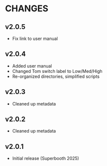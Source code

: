# CHANGES

## v2.0.5
- Fix link to user manual

## v2.0.4

- Added user manual
- Changed Tom switch label to Low/Med/High
- Re-organized directories, simplified scripts

## v2.0.3

- Cleaned up metadata

## v2.0.2

- Cleaned up metadata
 
## v2.0.1

- Initial release (Superbooth 2025)
